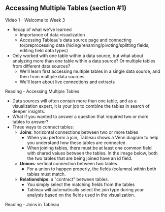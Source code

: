 ## Accessing Multiple Tables (section #1)

Video 1 - Welcome to Week 3
- Recap of what we've learned
  - Importance of data visualization
  - Accessing Tableau's data source page and connecting to/preprocessing data (hiding/renaming/pivoting/splitting fields, editing field data types)
- Only worked with one table within a data source, but what about analyzing more than one table within a data source? Or multiple tables from different data sources?
  - We'll learn first accessing multiple tables in a single data source, and then from multiple data sources
  - We'll learn about live connections and extracts 

Reading - Accessing Multiple Tables
- Data sources will often contain more than one table, and as a visualization expert, it is your job to combine the tables in search of deeper insights.
- What if you wanted to answer a question that required two or more tables to answer?
- Three ways to connect tables:
  - **Joins**: horizontal connections between two or more tables
    -  When you perform a join, Tableau shows a Venn diagram to help you understand how these tables are connected.
    -  When joining tables, there must be at least one common field with shared values between the tables. In the image below, both the two tables that are being joined have an id field. 
  - **Unions**: vertical connection between two tables.
    - For a union to happen properly, the fields (columns) within both tables must match. 
  - **Relationships**: a "contract" between tables.
    - You simply select the matching fields from the tables
    - Tableau will automatically select the join type during your analysis based on the fields used in the visualization.

Reading - Joins in Tableau
